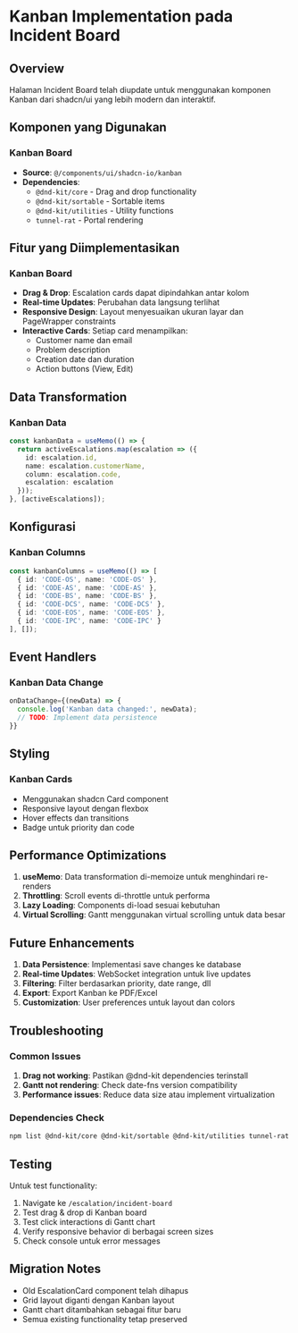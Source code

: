 # Kanban Implementation pada Incident Board

## Overview

Halaman Incident Board telah diupdate untuk menggunakan komponen Kanban dari shadcn/ui yang lebih modern dan interaktif.

## Komponen yang Digunakan

### Kanban Board
- **Source**: `@/components/ui/shadcn-io/kanban`
- **Dependencies**: 
  - `@dnd-kit/core` - Drag and drop functionality
  - `@dnd-kit/sortable` - Sortable items
  - `@dnd-kit/utilities` - Utility functions
  - `tunnel-rat` - Portal rendering

## Fitur yang Diimplementasikan

### Kanban Board
- **Drag & Drop**: Escalation cards dapat dipindahkan antar kolom
- **Real-time Updates**: Perubahan data langsung terlihat
- **Responsive Design**: Layout menyesuaikan ukuran layar dan PageWrapper constraints
- **Interactive Cards**: Setiap card menampilkan:
  - Customer name dan email
  - Problem description
  - Creation date dan duration
  - Action buttons (View, Edit)

## Data Transformation

### Kanban Data
```typescript
const kanbanData = useMemo(() => {
  return activeEscalations.map(escalation => ({
    id: escalation.id,
    name: escalation.customerName,
    column: escalation.code,
    escalation: escalation
  }));
}, [activeEscalations]);
```


## Konfigurasi

### Kanban Columns
```typescript
const kanbanColumns = useMemo(() => [
  { id: 'CODE-OS', name: 'CODE-OS' },
  { id: 'CODE-AS', name: 'CODE-AS' },
  { id: 'CODE-BS', name: 'CODE-BS' },
  { id: 'CODE-DCS', name: 'CODE-DCS' },
  { id: 'CODE-EOS', name: 'CODE-EOS' },
  { id: 'CODE-IPC', name: 'CODE-IPC' }
], []);
```


## Event Handlers

### Kanban Data Change
```typescript
onDataChange={(newData) => {
  console.log('Kanban data changed:', newData);
  // TODO: Implement data persistence
}}
```


## Styling

### Kanban Cards
- Menggunakan shadcn Card component
- Responsive layout dengan flexbox
- Hover effects dan transitions
- Badge untuk priority dan code


## Performance Optimizations

1. **useMemo**: Data transformation di-memoize untuk menghindari re-renders
2. **Throttling**: Scroll events di-throttle untuk performa
3. **Lazy Loading**: Components di-load sesuai kebutuhan
4. **Virtual Scrolling**: Gantt menggunakan virtual scrolling untuk data besar

## Future Enhancements

1. **Data Persistence**: Implementasi save changes ke database
2. **Real-time Updates**: WebSocket integration untuk live updates
3. **Filtering**: Filter berdasarkan priority, date range, dll
4. **Export**: Export Kanban ke PDF/Excel
5. **Customization**: User preferences untuk layout dan colors

## Troubleshooting

### Common Issues
1. **Drag not working**: Pastikan @dnd-kit dependencies terinstall
2. **Gantt not rendering**: Check date-fns version compatibility
3. **Performance issues**: Reduce data size atau implement virtualization

### Dependencies Check
```bash
npm list @dnd-kit/core @dnd-kit/sortable @dnd-kit/utilities tunnel-rat @uidotdev/usehooks date-fns jotai lodash.throttle
```

## Testing

Untuk test functionality:
1. Navigate ke `/escalation/incident-board`
2. Test drag & drop di Kanban board
3. Test click interactions di Gantt chart
4. Verify responsive behavior di berbagai screen sizes
5. Check console untuk error messages

## Migration Notes

- Old EscalationCard component telah dihapus
- Grid layout diganti dengan Kanban layout
- Gantt chart ditambahkan sebagai fitur baru
- Semua existing functionality tetap preserved
